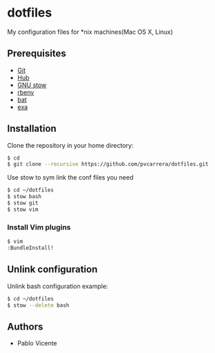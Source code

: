 dotfiles
========

My configuration files for *nix machines(Mac OS X, Linux)

## Prerequisites

* [Git](http://git-scm.com/)
* [Hub](https://github.com/github/hub)
* [GNU stow](http://www.gnu.org/software/stow/)
* [rbenv](https://github.com/sstephenson/rbenv)
* [bat](https://github.com/sharkdp/bat)
* [exa](https://the.exa.website)

## Installation

Clone the repository in your home directory:

```sh
$ cd
$ git clone --recursive https://github.com/pvcarrera/dotfiles.git
```

Use stow to sym link the conf files you need

```sh
$ cd ~/dotfiles
$ stow bash
$ stow git
$ stow vim
```

### Install Vim plugins

```sh
$ vim
:BundleInstall!
```

## Unlink configuration

Unlink bash configuration example:

```sh
$ cd ~/dotfiles
$ stow --delete bash
```

## Authors

- Pablo Vicente

